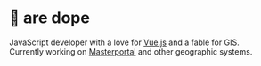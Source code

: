 # 🐧 are dope

JavaScript developer with a love for [Vue.js][1] and a fable for GIS.  
Currently working on [Masterportal][2] and other geographic systems.


  [1]: https://github.com/vuejs/vue
  [2]: https://bitbucket.org/geowerkstatt-hamburg/masterportal/src/dev/

